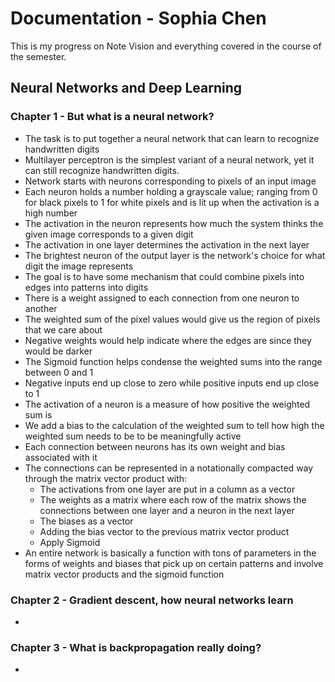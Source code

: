 # Documentation - Sophia Chen

This is my progress on Note Vision and everything covered in the course of the semester.

## Neural Networks and Deep Learning

### Chapter 1 - But what is a neural network?

- The task is to put together a neural network that can learn to recognize handwritten digits
- Multilayer perceptron is the simplest variant of a neural network, yet it can still recognize handwritten digits.
- Network starts with neurons corresponding to pixels of an input image
- Each neuron holds a number holding a grayscale value; ranging from 0 for black pixels to 1 for white pixels and is lit up when the activation is a high number
- The activation in the neuron represents how much the system thinks the given image corresponds to a given digit
- The activation in one layer determines the activation in the next layer
- The brightest neuron of the output layer is the network's choice for what digit the image represents
- The goal is to have some mechanism that could combine pixels into edges into patterns into digits
- There is a weight assigned to each connection from one neuron to another
- The weighted sum of the pixel values would give us the region of pixels that we care about 
- Negative weights would help indicate where the edges are since they would be darker
- The Sigmoid function helps condense the weighted sums into the range between 0 and 1
- Negative inputs end up close to zero while positive inputs end up close to 1
- The activation of a neuron is a measure of how positive the weighted sum is
- We add a bias to the calculation of the weighted sum to tell how high the weighted sum needs to be to be meaningfully active
- Each connection between neurons has its own weight and bias associated with it
- The connections can be represented in a notationally compacted way through the matrix vector product with:
    - The activations from one layer are put in a column as a vector
    - The weights as a matrix where each row of the matrix shows the connections between one layer and a neuron in the next layer
    - The biases as a vector
    - Adding the bias vector to the previous matrix vector product
    - Apply Sigmoid
- An entire network is basically a function with tons of parameters in the forms of weights and biases that pick up on certain patterns and involve matrix vector products and the sigmoid function

### Chapter 2 - Gradient descent, how neural networks learn

- 

### Chapter 3 - What is backpropagation really doing?

- 

